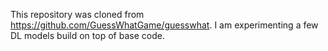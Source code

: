 This repository was cloned from https://github.com/GuessWhatGame/guesswhat. I am experimenting a few DL models build on top of base code.
